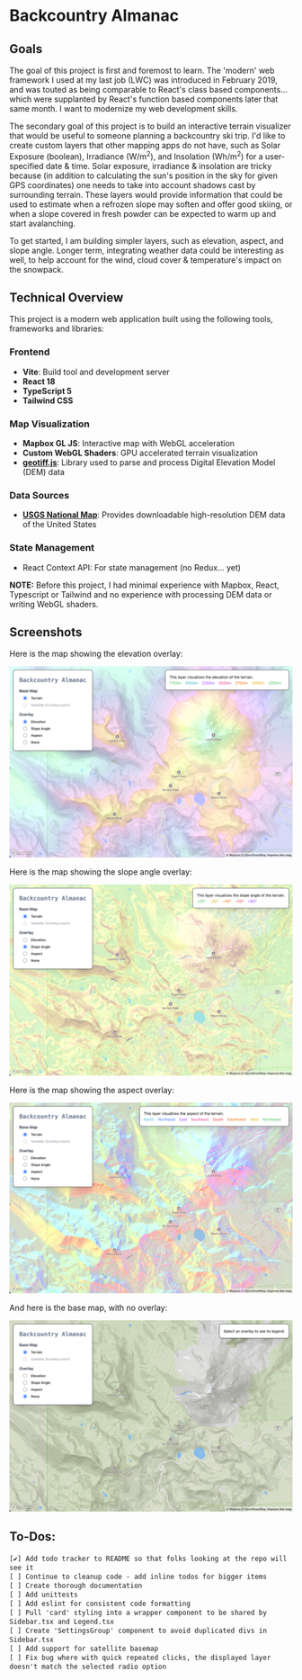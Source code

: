 # Backcountry Almanac

## Goals

The goal of this project is first and foremost to learn. The 'modern' web framework I used at my last job (LWC) was introduced in February 2019, and was touted as being comparable to React's class based components... which were supplanted by React's function based components later that same month. I want to modernize my web development skills.

The secondary goal of this project is to build an interactive terrain visualizer that would be useful to someone planning a backcountry ski trip. I'd like to create custom layers that other mapping apps do not have, such as Solar Exposure (boolean), Irradiance (W/m<sup>2</sup>), and Insolation (Wh/m<sup>2</sup>) for a user-specified date & time. Solar exposure, irradiance & insolation are tricky because (in addition to calculating the sun's position in the sky for given GPS coordinates) one needs to take into account shadows cast by surrounding terrain. These layers would provide information that could be used to estimate when a refrozen slope may soften and offer good skiing, or when a slope covered in fresh powder can be expected to warm up and start avalanching.

To get started, I am building simpler layers, such as elevation, aspect, and slope angle. Longer term, integrating weather data could be interesting as well, to help account for the wind, cloud cover & temperature's impact on the snowpack.

## Technical Overview

This project is a modern web application built using the following tools, frameworks and libraries:

### Frontend
- **Vite**: Build tool and development server
- **React 18**
- **TypeScript 5**
- **Tailwind CSS**

### Map Visualization
- **Mapbox GL JS**: Interactive map with WebGL acceleration
- **Custom WebGL Shaders**: GPU accelerated terrain visualization
- **[geotiff.js](https://github.com/geotiffjs/geotiff.js/)**: Library used to parse and process Digital Elevation Model (DEM) data

### Data Sources
- **[USGS National Map](https://apps.nationalmap.gov/downloader/)**: Provides downloadable high-resolution DEM data of the United States

### State Management
- React Context API: For state management (no Redux... yet)

**NOTE:** Before this project, I had minimal experience with Mapbox, React, Typescript or Tailwind and no experience with processing DEM data or writing WebGL shaders.

## Screenshots

Here is the map showing the elevation overlay:

![A map of Lassen National Park, with a custom elevation layer rendered on top.](./img/elevation-screenshot.png)

Here is the map showing the slope angle overlay:

![A map of Lassen National Park, with a custom slope angle layer rendered on top.](./img/slope-screenshot.png)

Here is the map showing the aspect overlay:

![A map of Lassen National Park, with a custom aspect layer rendered on top.](./img/aspect-screenshot.png)

And here is the base map, with no overlay:

![A map of Lassen National Park, with no overlay.](./img/base-screenshot.png)

## To-Dos:

    [✔] Add todo tracker to README so that folks looking at the repo will see it
    [ ] Continue to cleanup code - add inline todos for bigger items
    [ ] Create thorough documentation
    [ ] Add unittests
    [ ] Add eslint for consistent code formatting
    [ ] Pull 'card' styling into a wrapper component to be shared by Sidebar.tsx and Legend.tsx
    [ ] Create 'SettingsGroup' component to avoid duplicated divs in Sidebar.tsx
    [ ] Add support for satellite basemap
    [ ] Fix bug where with quick repeated clicks, the displayed layer doesn't match the selected radio option
